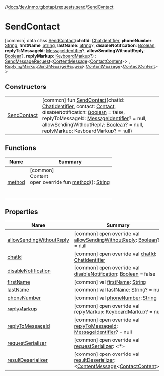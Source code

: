 //[docs](../../../index.md)/[dev.inmo.tgbotapi.requests.send](../index.md)/[SendContact](index.md)



# SendContact  
 [common] data class [SendContact](index.md)(**chatId**: [ChatIdentifier](../../dev.inmo.tgbotapi.types/-chat-identifier/index.md), **phoneNumber**: [String](https://kotlinlang.org/api/latest/jvm/stdlib/kotlin/-string/index.html), **firstName**: [String](https://kotlinlang.org/api/latest/jvm/stdlib/kotlin/-string/index.html), **lastName**: [String](https://kotlinlang.org/api/latest/jvm/stdlib/kotlin/-string/index.html)?, **disableNotification**: [Boolean](https://kotlinlang.org/api/latest/jvm/stdlib/kotlin/-boolean/index.html), **replyToMessageId**: [MessageIdentifier](../../dev.inmo.tgbotapi.types/index.md#%5Bdev.inmo.tgbotapi.types%2FMessageIdentifier%2F%2F%2FPointingToDeclaration%2F%5D%2FClasslikes%2F625018081)?, **allowSendingWithoutReply**: [Boolean](https://kotlinlang.org/api/latest/jvm/stdlib/kotlin/-boolean/index.html)?, **replyMarkup**: [KeyboardMarkup](../../dev.inmo.tgbotapi.types.buttons/-keyboard-markup/index.md)?) : [SendMessageRequest](../../dev.inmo.tgbotapi.requests.send.abstracts/-send-message-request/index.md)<[ContentMessage](../../dev.inmo.tgbotapi.types.message.abstracts/-content-message/index.md)<[ContactContent](../../dev.inmo.tgbotapi.types.message.content/-contact-content/index.md)>> , [ReplyingMarkupSendMessageRequest](../../dev.inmo.tgbotapi.requests.send.abstracts/-replying-markup-send-message-request/index.md)<[ContentMessage](../../dev.inmo.tgbotapi.types.message.abstracts/-content-message/index.md)<[ContactContent](../../dev.inmo.tgbotapi.types.message.content/-contact-content/index.md)>>    


## Constructors  
  
| | |
|---|---|
| <a name="dev.inmo.tgbotapi.requests.send/SendContact/SendContact/#dev.inmo.tgbotapi.types.ChatIdentifier#dev.inmo.tgbotapi.types.Contact#kotlin.Boolean#kotlin.Long?#kotlin.Boolean?#dev.inmo.tgbotapi.types.buttons.KeyboardMarkup?/PointingToDeclaration/"></a>[SendContact](-send-contact.md)| <a name="dev.inmo.tgbotapi.requests.send/SendContact/SendContact/#dev.inmo.tgbotapi.types.ChatIdentifier#dev.inmo.tgbotapi.types.Contact#kotlin.Boolean#kotlin.Long?#kotlin.Boolean?#dev.inmo.tgbotapi.types.buttons.KeyboardMarkup?/PointingToDeclaration/"></a> [common] fun [SendContact](-send-contact.md)(chatId: [ChatIdentifier](../../dev.inmo.tgbotapi.types/-chat-identifier/index.md), contact: [Contact](../../dev.inmo.tgbotapi.types/-contact/index.md), disableNotification: [Boolean](https://kotlinlang.org/api/latest/jvm/stdlib/kotlin/-boolean/index.html) = false, replyToMessageId: [MessageIdentifier](../../dev.inmo.tgbotapi.types/index.md#%5Bdev.inmo.tgbotapi.types%2FMessageIdentifier%2F%2F%2FPointingToDeclaration%2F%5D%2FClasslikes%2F625018081)? = null, allowSendingWithoutReply: [Boolean](https://kotlinlang.org/api/latest/jvm/stdlib/kotlin/-boolean/index.html)? = null, replyMarkup: [KeyboardMarkup](../../dev.inmo.tgbotapi.types.buttons/-keyboard-markup/index.md)? = null)   <br>|


## Functions  
  
|  Name |  Summary | 
|---|---|
| <a name="dev.inmo.tgbotapi.requests.send/SendContact/method/#/PointingToDeclaration/"></a>[method](method.md)| <a name="dev.inmo.tgbotapi.requests.send/SendContact/method/#/PointingToDeclaration/"></a>[common]  <br>Content  <br>open override fun [method](method.md)(): [String](https://kotlinlang.org/api/latest/jvm/stdlib/kotlin/-string/index.html)  <br><br><br>|


## Properties  
  
|  Name |  Summary | 
|---|---|
| <a name="dev.inmo.tgbotapi.requests.send/SendContact/allowSendingWithoutReply/#/PointingToDeclaration/"></a>[allowSendingWithoutReply](allow-sending-without-reply.md)| <a name="dev.inmo.tgbotapi.requests.send/SendContact/allowSendingWithoutReply/#/PointingToDeclaration/"></a> [common] open override val [allowSendingWithoutReply](allow-sending-without-reply.md): [Boolean](https://kotlinlang.org/api/latest/jvm/stdlib/kotlin/-boolean/index.html)? = null   <br>|
| <a name="dev.inmo.tgbotapi.requests.send/SendContact/chatId/#/PointingToDeclaration/"></a>[chatId](chat-id.md)| <a name="dev.inmo.tgbotapi.requests.send/SendContact/chatId/#/PointingToDeclaration/"></a> [common] open override val [chatId](chat-id.md): [ChatIdentifier](../../dev.inmo.tgbotapi.types/-chat-identifier/index.md)   <br>|
| <a name="dev.inmo.tgbotapi.requests.send/SendContact/disableNotification/#/PointingToDeclaration/"></a>[disableNotification](disable-notification.md)| <a name="dev.inmo.tgbotapi.requests.send/SendContact/disableNotification/#/PointingToDeclaration/"></a> [common] open override val [disableNotification](disable-notification.md): [Boolean](https://kotlinlang.org/api/latest/jvm/stdlib/kotlin/-boolean/index.html) = false   <br>|
| <a name="dev.inmo.tgbotapi.requests.send/SendContact/firstName/#/PointingToDeclaration/"></a>[firstName](first-name.md)| <a name="dev.inmo.tgbotapi.requests.send/SendContact/firstName/#/PointingToDeclaration/"></a> [common] val [firstName](first-name.md): [String](https://kotlinlang.org/api/latest/jvm/stdlib/kotlin/-string/index.html)   <br>|
| <a name="dev.inmo.tgbotapi.requests.send/SendContact/lastName/#/PointingToDeclaration/"></a>[lastName](last-name.md)| <a name="dev.inmo.tgbotapi.requests.send/SendContact/lastName/#/PointingToDeclaration/"></a> [common] val [lastName](last-name.md): [String](https://kotlinlang.org/api/latest/jvm/stdlib/kotlin/-string/index.html)? = null   <br>|
| <a name="dev.inmo.tgbotapi.requests.send/SendContact/phoneNumber/#/PointingToDeclaration/"></a>[phoneNumber](phone-number.md)| <a name="dev.inmo.tgbotapi.requests.send/SendContact/phoneNumber/#/PointingToDeclaration/"></a> [common] val [phoneNumber](phone-number.md): [String](https://kotlinlang.org/api/latest/jvm/stdlib/kotlin/-string/index.html)   <br>|
| <a name="dev.inmo.tgbotapi.requests.send/SendContact/replyMarkup/#/PointingToDeclaration/"></a>[replyMarkup](reply-markup.md)| <a name="dev.inmo.tgbotapi.requests.send/SendContact/replyMarkup/#/PointingToDeclaration/"></a> [common] open override val [replyMarkup](reply-markup.md): [KeyboardMarkup](../../dev.inmo.tgbotapi.types.buttons/-keyboard-markup/index.md)? = null   <br>|
| <a name="dev.inmo.tgbotapi.requests.send/SendContact/replyToMessageId/#/PointingToDeclaration/"></a>[replyToMessageId](reply-to-message-id.md)| <a name="dev.inmo.tgbotapi.requests.send/SendContact/replyToMessageId/#/PointingToDeclaration/"></a> [common] open override val [replyToMessageId](reply-to-message-id.md): [MessageIdentifier](../../dev.inmo.tgbotapi.types/index.md#%5Bdev.inmo.tgbotapi.types%2FMessageIdentifier%2F%2F%2FPointingToDeclaration%2F%5D%2FClasslikes%2F625018081)? = null   <br>|
| <a name="dev.inmo.tgbotapi.requests.send/SendContact/requestSerializer/#/PointingToDeclaration/"></a>[requestSerializer](request-serializer.md)| <a name="dev.inmo.tgbotapi.requests.send/SendContact/requestSerializer/#/PointingToDeclaration/"></a> [common] open override val [requestSerializer](request-serializer.md): <*>   <br>|
| <a name="dev.inmo.tgbotapi.requests.send/SendContact/resultDeserializer/#/PointingToDeclaration/"></a>[resultDeserializer](result-deserializer.md)| <a name="dev.inmo.tgbotapi.requests.send/SendContact/resultDeserializer/#/PointingToDeclaration/"></a> [common] open override val [resultDeserializer](result-deserializer.md): <[ContentMessage](../../dev.inmo.tgbotapi.types.message.abstracts/-content-message/index.md)<[ContactContent](../../dev.inmo.tgbotapi.types.message.content/-contact-content/index.md)>>   <br>|

